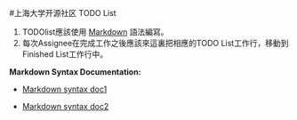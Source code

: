 #上海大学开源社区 TODO List

1. TODOlist應該使用 [Markdown](#mkdsyntax) 語法編寫。
2. 每次Assignee在完成工作之後應該來這裏把相應的TODO List工作行，移動到Finished List工作行中。

<a id=mkdsyntax></a>
**Markdown Syntax Documentation:**

* [Markdown syntax doc1](http://wowubuntu.com/markdown/ "Markdown Syntax Documentation")

* [Markdown syntax doc2](https://github.com/adam-p/markdown-here/wiki/Markdown-Cheatsheet "Markdown Syntax Documentation")
